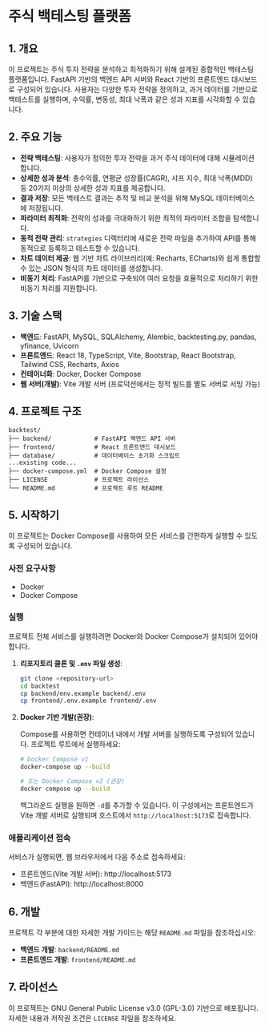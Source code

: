 # 주식 백테스팅 플랫폼

## 1. 개요

이 프로젝트는 주식 투자 전략을 분석하고 최적화하기 위해 설계된 종합적인 백테스팅 플랫폼입니다. FastAPI 기반의 백엔드 API 서버와 React 기반의 프론트엔드 대시보드로 구성되어 있습니다. 사용자는 다양한 투자 전략을 정의하고, 과거 데이터를 기반으로 백테스트를 실행하며, 수익률, 변동성, 최대 낙폭과 같은 성과 지표를 시각화할 수 있습니다.

## 2. 주요 기능

*   **전략 백테스팅**: 사용자가 정의한 투자 전략을 과거 주식 데이터에 대해 시뮬레이션합니다.
*   **상세한 성과 분석**: 총수익률, 연평균 성장률(CAGR), 샤프 지수, 최대 낙폭(MDD) 등 20가지 이상의 상세한 성과 지표를 제공합니다.
*   **결과 저장**: 모든 백테스트 결과는 추적 및 비교 분석을 위해 MySQL 데이터베이스에 저장됩니다.
*   **파라미터 최적화**: 전략의 성과를 극대화하기 위한 최적의 파라미터 조합을 탐색합니다.
*   **동적 전략 관리**: `strategies` 디렉터리에 새로운 전략 파일을 추가하여 API를 통해 동적으로 등록하고 테스트할 수 있습니다.
*   **차트 데이터 제공**: 웹 기반 차트 라이브러리(예: Recharts, ECharts)와 쉽게 통합할 수 있는 JSON 형식의 차트 데이터를 생성합니다.
*   **비동기 처리**: FastAPI를 기반으로 구축되어 여러 요청을 효율적으로 처리하기 위한 비동기 처리를 지원합니다.

## 3. 기술 스택

*   **백엔드**: FastAPI, MySQL, SQLAlchemy, Alembic, backtesting.py, pandas, yfinance, Uvicorn
*   **프론트엔드**: React 18, TypeScript, Vite, Bootstrap, React Bootstrap, Tailwind CSS, Recharts, Axios
*   **컨테이너화**: Docker, Docker Compose
*   **웹 서버(개발)**: Vite 개발 서버 (프로덕션에서는 정적 빌드를 별도 서버로 서빙 가능)

## 4. 프로젝트 구조

```
backtest/
├── backend/            # FastAPI 백엔드 API 서버
├── frontend/           # React 프론트엔드 대시보드
├── database/           # 데이터베이스 초기화 스크립트
...existing code...
├── docker-compose.yml  # Docker Compose 설정
├── LICENSE             # 프로젝트 라이선스
└── README.md           # 프로젝트 루트 README
```

## 5. 시작하기

이 프로젝트는 Docker Compose를 사용하여 모든 서비스를 간편하게 실행할 수 있도록 구성되어 있습니다.

### 사전 요구사항

*   Docker
*   Docker Compose

### 실행

프로젝트 전체 서비스를 실행하려면 Docker와 Docker Compose가 설치되어 있어야 합니다.

1.  **리포지토리 클론 및 `.env` 파일 생성**:
    ```bash
    git clone <repository-url>
    cd backtest
    cp backend/env.example backend/.env
    cp frontend/.env.example frontend/.env
    ```

2.  **Docker 기반 개발(권장)**:

    Compose를 사용하면 컨테이너 내에서 개발 서버를 실행하도록 구성되어 있습니다. 프로젝트 루트에서 실행하세요:

    ```bash
    # Docker Compose v1
    docker-compose up --build

    # 또는 Docker Compose v2 (권장)
    docker compose up --build
    ```

    백그라운드 실행을 원하면 `-d`를 추가할 수 있습니다. 이 구성에서는 프론트엔드가 Vite 개발 서버로 실행되며 호스트에서 `http://localhost:5173`로 접속합니다.

### 애플리케이션 접속

서비스가 실행되면, 웹 브라우저에서 다음 주소로 접속하세요:

- 프론트엔드(Vite 개발 서버): http://localhost:5173
- 백엔드(FastAPI): http://localhost:8000

## 6. 개발

프로젝트 각 부분에 대한 자세한 개발 가이드는 해당 `README.md` 파일을 참조하십시오:

*   **백엔드 개발**: `backend/README.md`
*   **프론트엔드 개발**: `frontend/README.md`

## 7. 라이선스

이 프로젝트는 GNU General Public License v3.0 (GPL-3.0) 기반으로 배포됩니다. 자세한 내용과 저작권 조건은 `LICENSE` 파일을 참조하세요.